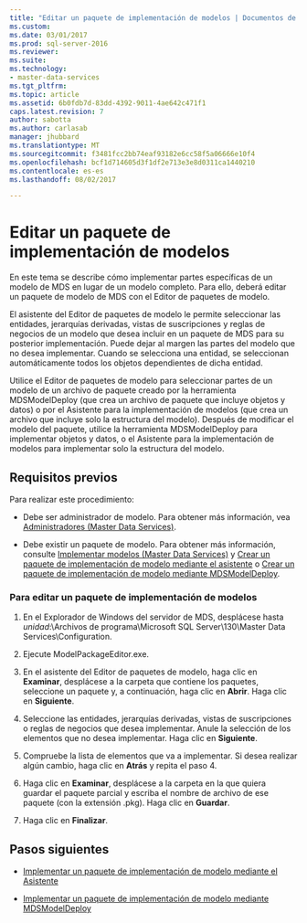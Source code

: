 ```yaml
---
title: "Editar un paquete de implementación de modelos | Documentos de Microsoft"
ms.custom: 
ms.date: 03/01/2017
ms.prod: sql-server-2016
ms.reviewer: 
ms.suite: 
ms.technology:
- master-data-services
ms.tgt_pltfrm: 
ms.topic: article
ms.assetid: 6b0fdb7d-83dd-4392-9011-4ae642c471f1
caps.latest.revision: 7
author: sabotta
ms.author: carlasab
manager: jhubbard
ms.translationtype: MT
ms.sourcegitcommit: f3481fcc2bb74eaf93182e6cc58f5a06666e10f4
ms.openlocfilehash: bcf1d714605d3f1df2e713e3e8d0311ca1440210
ms.contentlocale: es-es
ms.lasthandoff: 08/02/2017

---
```

# <a name="edit-a-model-deployment-package"></a>Editar un paquete de implementación de modelos
  En este tema se describe cómo implementar partes específicas de un modelo de MDS en lugar de un modelo completo. Para ello, deberá editar un paquete de modelo de MDS con el Editor de paquetes de modelo.  
  
 El asistente del Editor de paquetes de modelo le permite seleccionar las entidades, jerarquías derivadas, vistas de suscripciones y reglas de negocios de un modelo que desea incluir en un paquete de MDS para su posterior implementación. Puede dejar al margen las partes del modelo que no desea implementar. Cuando se selecciona una entidad, se seleccionan automáticamente todos los objetos dependientes de dicha entidad.  
  
 Utilice el Editor de paquetes de modelo para seleccionar partes de un modelo de un archivo de paquete creado por la herramienta MDSModelDeploy (que crea un archivo de paquete que incluye objetos y datos) o por el Asistente para la implementación de modelos (que crea un archivo que incluye solo la estructura del modelo). Después de modificar el modelo del paquete, utilice la herramienta MDSModelDeploy para implementar objetos y datos, o el Asistente para la implementación de modelos para implementar solo la estructura del modelo.  
  
## <a name="prerequisites"></a>Requisitos previos  
 Para realizar este procedimiento:  
  
-   Debe ser administrador de modelo. Para obtener más información, vea [Administradores &#40;Master Data Services&#41;](../master-data-services/administrators-master-data-services.md).  
  
-   Debe existir un paquete de modelo. Para obtener más información, consulte [Implementar modelos &#40;Master Data Services&#41;](../master-data-services/deploying-models-master-data-services.md) y [Crear un paquete de implementación de modelo mediante el asistente](../master-data-services/create-a-model-deployment-package-by-using-the-wizard.md) o [Crear un paquete de implementación de modelo mediante MDSModelDeploy](../master-data-services/create-a-model-deployment-package-by-using-mdsmodeldeploy.md).  
  
### <a name="to-edit-a-model-deployment-package"></a>Para editar un paquete de implementación de modelos  
  
1.  En el Explorador de Windows del servidor de MDS, desplácese hasta *unidad*:\Archivos de programa\Microsoft SQL Server\130\Master Data Services\Configuration.  
  
2.  Ejecute ModelPackageEditor.exe.  
  
3.  En el asistente del Editor de paquetes de modelo, haga clic en **Examinar**, desplácese a la carpeta que contiene los paquetes, seleccione un paquete y, a continuación, haga clic en **Abrir**. Haga clic en **Siguiente**.  
  
4.  Seleccione las entidades, jerarquías derivadas, vistas de suscripciones o reglas de negocios que desea implementar. Anule la selección de los elementos que no desea implementar. Haga clic en **Siguiente**.  
  
5.  Compruebe la lista de elementos que va a implementar. Si desea realizar algún cambio, haga clic en **Atrás** y repita el paso 4.  
  
6.  Haga clic en **Examinar**, desplácese a la carpeta en la que quiera guardar el paquete parcial y escriba el nombre de archivo de ese paquete (con la extensión .pkg). Haga clic en **Guardar**.  
  
7.  Haga clic en **Finalizar**.  
  
## <a name="next-steps"></a>Pasos siguientes  
  
-   [Implementar un paquete de implementación de modelo mediante el Asistente](../master-data-services/deploy-a-model-deployment-package-by-using-the-wizard.md)  
  
-   [Implementar un paquete de implementación de modelo mediante MDSModelDeploy](../master-data-services/deploy-a-model-deployment-package-by-using-mdsmodeldeploy.md)  
  
  
